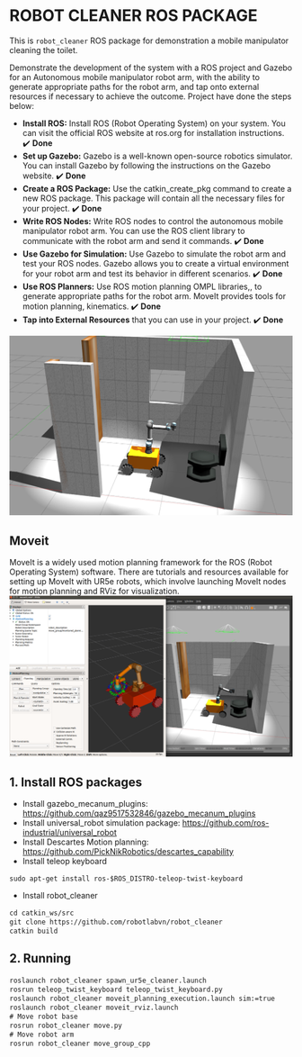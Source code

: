# ROBOT CLEANER ROS PACKAGE

This is ``robot_cleaner`` ROS package for demonstration a mobile manipulator cleaning the toilet.

Demonstrate the development of the system with a ROS project and Gazebo for an Autonomous mobile manipulator robot arm, with the ability to generate appropriate paths for the robot arm, and tap onto external resources if necessary to achieve the outcome.
Project have done the steps below:
- **Install ROS:** Install ROS (Robot Operating System) on your system. You can visit the official ROS website at ros.org for installation instructions. :heavy_check_mark:  **Done**
- **Set up Gazebo:** Gazebo is a well-known open-source robotics simulator. You can install Gazebo by following the instructions on the Gazebo website. :heavy_check_mark:  **Done**
- **Create a ROS Package:** Use the catkin_create_pkg command to create a new ROS package. This package will contain all the necessary files for your project. :heavy_check_mark:  **Done**
- **Write ROS Nodes:** Write ROS nodes to control the autonomous mobile manipulator robot arm. You can use the ROS client library to communicate with the robot arm and send it commands. :heavy_check_mark:  **Done**
- **Use Gazebo for Simulation:** Use Gazebo to simulate the robot arm and test your ROS nodes. Gazebo allows you to create a virtual environment for your robot arm and test its behavior in different scenarios. :heavy_check_mark:  **Done**
- **Use ROS Planners:** Use ROS motion planning OMPL libraries,, to generate appropriate paths for the robot arm. MoveIt provides tools for motion planning, kinematics. :heavy_check_mark:  **Done**
- **Tap into External Resources** that you can use in your project. :heavy_check_mark:  **Done**

![robot cleaner](./fig/robot_cleaner_01.png)

## Moveit
MoveIt is a widely used motion planning framework for the ROS (Robot Operating System) software. There are tutorials and resources available for setting up MoveIt with UR5e robots, which involve launching MoveIt nodes for motion planning and RViz for visualization.
![robot cleaner Moveit](./fig/robot_cleaner_2.png)

## 1. Install ROS packages
-  Install gazebo_mecanum_plugins: https://github.com/qaz9517532846/gazebo_mecanum_plugins
- Install universal_robot simulation package: https://github.com/ros-industrial/universal_robot
- Install Descartes Motion planning: https://github.com/PickNikRobotics/descartes_capability
- Install teleop keyboard 
```
sudo apt-get install ros-$ROS_DISTRO-teleop-twist-keyboard
```

- Install robot_cleaner
```
cd catkin_ws/src
git clone https://github.com/robotlabvn/robot_cleaner
catkin build
```

## 2. Running 
```
roslaunch robot_cleaner spawn_ur5e_cleaner.launch
rosrun teleop_twist_keyboard teleop_twist_keyboard.py 
roslaunch robot_cleaner moveit_planning_execution.launch sim:=true
roslaunch robot_cleaner moveit_rviz.launch
# Move robot base
rosrun robot_cleaner move.py
# Move robot arm
rosrun robot_cleaner move_group_cpp
```

